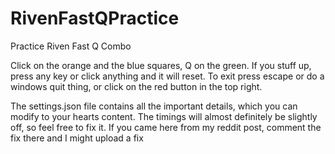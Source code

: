 # RivenFastQPractice
Practice Riven Fast Q Combo

Click on the orange and the blue squares, Q on the green.
If you stuff up, press any key or click anything and it will reset.
To exit press escape or do a windows quit thing, or click on the red button in the top right.

The settings.json file contains all the important details, which you can modify to your hearts content.
The timings will almost definitely be slightly off, so feel free to fix it.
If you came here from my reddit post, comment the fix there and I might upload a fix

